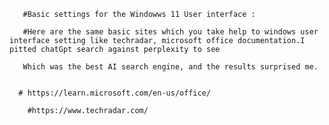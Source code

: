        #Basic settings for the Windowws 11 User interface :

       #Here are the same basic sites which you take help to windows user interface setting like techradar, microsoft office documentation.I pitted chatGpt search against perplexity to see 

       Which was the best AI search engine, and the results surprised me.


      # https://learn.microsoft.com/en-us/office/

        #https://www.techradar.com/

